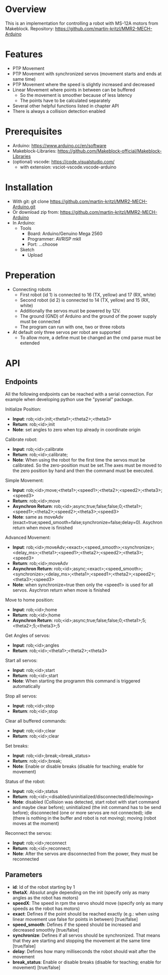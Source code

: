 # Overview
This is an implementation for controlling a robot with MS-12A motors from Makeblock.
Repository: https://github.com/martin-kritzl/MMR2-MECH-Arduino

# Features
* PTP Movement 
* PTP Movement with synchronized servos (movement starts and ends at same time)
* PTP Movement where the speed is slightly increased and decreased
* Linear Movement where points in between can be buffered
  * So the movement is smoother because of less latency
  * The points have to be calculated separately
* Several other helpful functions listed in chapter API
* There is always a collision detection enabled

# Prerequisites

* Arduino: https://www.arduino.cc/en/software
* Makeblock-Libraries: https://github.com/Makeblock-official/Makeblock-Libraries
* (optional) vscode: https://code.visualstudio.com/
  * with extension: vsciot-vscode.vscode-arduino

# Installation

* With git: git clone https://github.com/martin-kritzl/MMR2-MECH-Arduino.git
* Or download zip from: https://github.com/martin-kritzl/MMR2-MECH-Arduino
* In Arduino:
  * Tools
    * Board: Arduino/Genuino Mega 2560
    * Programmer: AVRISP mkII
    * Port: ...choose
  * Sketch
    * Upload

# Preperation

* Connecting robots
  * First robot (id 1) is connected to 16 (TX, yellow) and 17 (RX, white)
  * Second robot (id 2) is connected to 14 (TX, yellow) and 15 (RX, white)
  * Additionally the servos must be powered by 12V.
  * The ground (GND) of Arduino and the ground of the power supply must be connected
  * The program can run with one, two or three robots
* At default only three servos per robot are supported
  * To allow more, a define must be changed an the cmd parse must be extended

# API

## Endpoints
All the following endpoints can be reached with a serial connection. For example when developing python use the "pyserial" package.

Initialize Position:
* **Input**: rob;\<id>;init;\<theta1>;\<theta2>;\<theta3>
* **Return**: rob;\<id>;init
* **Note**: set angles to zero when tcp already in coordinate origin

Calibrate robot:
* **Input**: rob;\<id>;calibrate
* **Return**: rob;\<id>;calibrate;
* **Note**: When using the robot for the first time the servos must be calibrated. So the zero-position must be set.The axes must be moved to the zero position by hand and then the command must be executed.

Simple Movement:
* **Input**: rob;\<id>;move;\<theta1>;\<speed1>;\<theta2>;\<speed2>;\<theta3>;\<speed3>
* **Return**: rob;\<id>;move
* **Asynchron Return**: rob;\<id>;async;true;false;false;0;\<theta1>;\<speed1>;\<theta2>;\<speed2>;\<theta3>;\<speed3>
* **Note**: same as moveAdv (exact=true;speed_smooth=false;synchronize=false;delay=0). Asychron return when move is finished

Advanced Movement:
* **Input**: rob;\<id>;moveAdv;\<exact>;\<speed_smooth>;\<synchronize>;\<delay_ms>;\<theta1>;\<speed1>;\<theta2>;\<speed2>;\<theta3>;\<speed3>
* **Return**: rob;\<id>;moveAdv
* **Asynchron Return**: rob;\<id>;async;\<exact>;\<speed_smooth>;\<synchronize>;\<delay_ms>;\<theta1>;\<speed1>;\<theta2>;\<speed2>;\<theta3>;\<speed3>
* **Note**: when synchronize=true then only the \<speed1> is used for all servos. Asychron return when move is finished

Move to home position:
* **Input**: rob;\<id>;home
* **Return**: rob;\<id>;home
* **Asynchron Return**: rob;\<id>;async;true;false;false;0;\<theta1>;5;\<theta2>;5;\<theta3>;5

Get Angles of servos:
* **Input**: rob;\<id>;angles
* **Return**: rob;\<id>;\<theta1>;\<theta2>;\<theta3>

Start all servos:
* **Input**: rob;\<id>;start
* **Return**: rob;\<id>;start
* **Note**: When starting the programm this command is triggered automatically

Stop all servos:
* **Input**: rob;\<id>;stop
* **Return**: rob;\<id>;stop

Clear all buffered commands:
* **Input**: rob;\<id>;clear
* **Return**: rob;\<id>;clear

Set breaks:
* **Input**: rob;\<id>;break;\<break_status>
* **Return**: rob;\<id>;break;
* **Note**: Enable or disable breaks (disable for teaching; enable for movement)

Status of the robot:
* **Input**: rob;\<id>;status
* **Return**: rob;\<id>;\<disabled/uninitialized/disconnected/idle/moving>
* **Note**: disabled (Collision was detected, start robot with start command and maybe clear before); uninitialized (the init command has to be send before); disconnected (one or more servos are not connected); idle (there is nothing in the buffer and robot is not moving); moving (robot moves at the moment)

Reconnect the servos:
* **Input**: rob;\<id>;reconnect
* **Return**: rob;\<id>;reconnect;
* **Note**: After the servos are disconnected from the power, they must be reconnected

## Parameters
* **id**: Id of the robot starting by 1
* **thetaX**: Absolut angle depending on the init (specify only as many angles as the robot has motors)
* **speedX**: The speed in rpm the servo should move (specify only as many speeds as the robot has motors)
* **exact**: Defines if the point should be reached exactly (e.g.: when using linear movement use false for points in between) [true/false]
* **speed_smooth**: Defines if the speed should be increased and decreased smoothly [true/false]
* **synchronize**: Defines if all servos should be synchronized. That means that they are starting and stopping the movement at the same time [true/false]
* **delay**: Defines how many milliseconds the robot should wait after the movement
* **break_status**: Enable or disable breaks (disable for teaching; enable for movement) [true/false]
